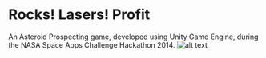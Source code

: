 Rocks! Lasers! Profit
=====================

An Asteroid Prospecting game, developed using Unity Game Engine, during the NASA Space Apps Challenge Hackathon 2014.
![alt text](https://raw.github.com/oosidat/NASAHack2014-asteroids/master/Rocks-Lasers-Profit.png "Rocks Lasers Profit")
